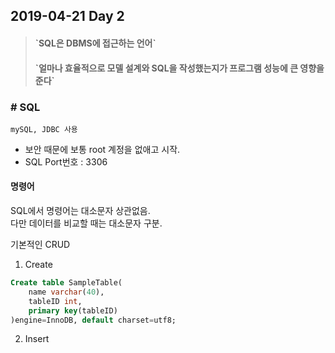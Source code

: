 ## 2019-04-21 Day 2
  
> <h4>`SQL은 DBMS에 접근하는 언어`  </h4>
> <h4>`얼마나 효율적으로 모델 설계와 SQL을 작성했는지가 프로그램 성능에 큰 영향을 준다`  </h4>
  
### # SQL  
<code>mySQL, JDBC 사용</code>  
- 보안 때문에 보통 root 계정을 없애고 시작.  
- SQL Port번호 : 3306  
  
#### 명령어  
SQL에서 명령어는 대소문자 상관없음.  
다만 데이터를 비교할 때는 대소문자 구분.  
  
기본적인 CRUD  
1. Create  
```sql
Create table SampleTable(
    name varchar(40),
    tableID int,
    primary key(tableID)
)engine=InnoDB, default charset=utf8;
```  
  
2. Insert  
